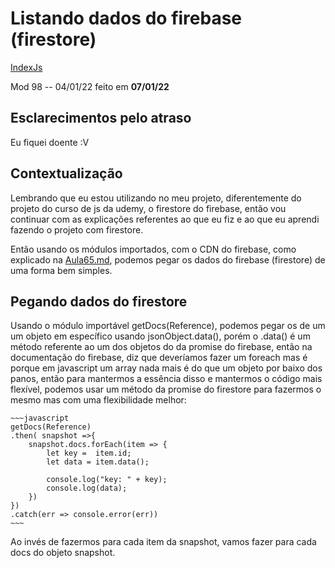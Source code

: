 # Listando dados do firebase (firestore)
[IndexJs](../IndexJs.md)

Mod 98 -- 04/01/22 feito em **07/01/22**

## Esclarecimentos pelo atraso

Eu fiquei doente :V

## Contextualização

Lembrando que eu estou utilizando no meu projeto, diferentemente do projeto do curso de js da udemy, o firestore do firebase, então vou continuar com as explicações referentes ao que eu fiz e ao que eu aprendi fazendo o projeto com firestore.

Então usando os módulos importados, com o CDN do firebase, como explicado na [Aula65.md](Aula65.md), podemos pegar os dados do firebase (firestore) de uma forma bem simples.

## Pegando dados do firestore

Usando o módulo importável getDocs(Reference), podemos pegar os de um um objeto em específico usando jsonObject.data(), porém o .data() é um método referente ao um dos objetos do da promise do firebase, então na documentação do firebase, diz que deveríamos fazer um foreach mas é porque em javascript um array nada mais é do que um objeto por baixo dos panos, então para mantermos a essência disso e mantermos o código mais flexível, podemos usar um método da promise do firestore para fazermos o mesmo mas com uma flexibilidade melhor:

    ~~~javascript
    getDocs(Reference)
    .then( snapshot =>{
        snapshot.docs.forEach(item => {
            let key =  item.id;
            let data = item.data();

            console.log("key: " + key);
            console.log(data);
        })
    })
    .catch(err => console.error(err))
    ~~~

Ao invés de fazermos para cada item da snapshot, vamos fazer para cada docs do objeto snapshot.
